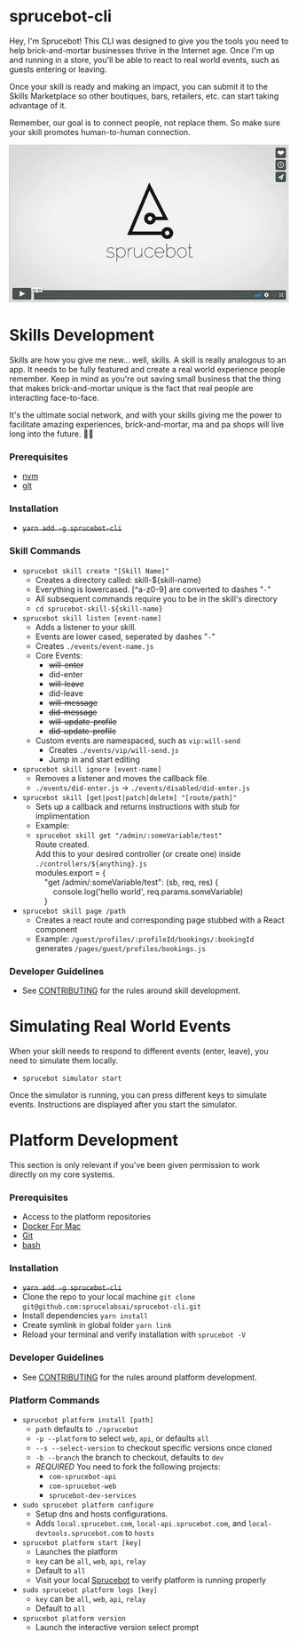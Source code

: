 # sprucebot-cli
Hey, I'm Sprucebot! This CLI was designed to give you the tools you need
to help brick-and-mortar businesses thrive in the Internet age. Once I'm
up and running in a store, you'll be able to react to real world events, such
as guests entering or leaving.

Once your skill is ready and making an impact, you can submit it to the
Skills Marketplace so other boutiques, bars, retailers, etc. can start
taking advantage of it.

Remember, our goal is to connect people, not replace them. So make
sure your skill promotes human-to-human connection.

[![Watch Vignette 1](images/video-poster.jpg?raw=true)](https://vimeo.com/196923365)

# Skills Development
Skills are how you give me new... well, skills. A skill is really analogous to
an app. It needs to be fully featured and create a real world experience people remember.
Keep in mind as you're out saving small business that the thing that makes
brick-and-mortar unique is the fact that real people are interacting face-to-face.

It's the ultimate social network, and with your skills giving me the power to
facilitate amazing experiences, brick-and-mortar, ma and pa shops will live long into the future. 🌲🤖

### Prerequisites
* [nvm](https://github.com/creationix/nvm/blob/master/README.md)
* [git](https://git-scm.com/downloads)

### Installation
* ~~`yarn add -g sprucebot-cli`~~

### Skill Commands

* `sprucebot skill create "[Skill Name]"`
  * Creates a directory called: skill-${skill-name}
  * Everything is lowercased. [^a-z0-9] are converted to dashes "`-`"
  * All subsequent commands require you to be in the skill's directory
  * `cd sprucebot-skill-${skill-name}`
* `sprucebot skill listen [event-name]`
  * Adds a listener to your skill. 
  * Events are lower cased, seperated by dashes "`-`"
  * Creates `./events/event-name.js`
  * Core Events: 
    * ~~will-enter~~
    * did-enter
    * ~~will-leave~~
    * did-leave
    * ~~will-message~~
    * ~~did-message~~
    * ~~will-update-profile~~
    * ~~did-update-profile~~
  * Custom events are namespaced, such as `vip:will-send`
    * Creates `./events/vip/will-send.js`
    * Jump in and start editing
* `sprucebot skill ignore [event-name]`
  * Removes a listener and moves the callback file.
  * `./events/did-enter.js` -> `./events/disabled/did-enter.js`
* `sprucebot skill [get|post|patch|delete] "[route/path]"`
  * Sets up a callback and returns instructions with stub for implimentation
  * Example: 
  * `sprucebot skill get "/admin/:someVariable/test"`<br />
      Route created. <br />
      Add this to your desired controller (or create one) inside `./controllers/${anything}.js`<br />
      modules.export = {<br />
        &nbsp;&nbsp;&nbsp;&nbsp;"get /admin/:someVariable/test": (sb, req, res) {<br />
          &nbsp;&nbsp;&nbsp;&nbsp;&nbsp;&nbsp;&nbsp;&nbsp;console.log('hello world', req.params.someVariable)<br />
      &nbsp;&nbsp;&nbsp;&nbsp;}<br />
* `sprucebot skill page /path`
  * Creates a react route and corresponding page stubbed with a React component
  * Example: `/guest/profiles/:profileId/bookings/:bookingId` generates `/pages/guest/profiles/bookings.js`


### Developer Guidelines
* See [CONTRIBUTING](https://github.com/sprucelabsai/sprucebot-cli/blob/dev/docs/CONTRIBUTING.md) for the rules around skill development.

# Simulating Real World Events
When your skill needs to respond to different events (enter, leave), you need to simulate them locally.

* `sprucebot simulator start`

Once the simulator is running, you can press different keys to simulate events. Instructions are displayed after you start the simulator.

#  Platform Development
This section is only relevant if you've been given permission to work directly on my core systems.

### Prerequisites
* Access to the platform repositories
* [Docker For Mac](https://www.docker.com/docker-mac)
* [Git](https://git-scm.com)
* [bash](https://www.gnu.org/software/bash/)

### Installation
* ~~`yarn add -g sprucebot-cli`~~
* Clone the repo to your local machine `git clone git@github.com:sprucelabsai/sprucebot-cli.git`
* Install dependencies `yarn install`
* Create symlink in global folder `yarn link`
* Reload your terminal and verify installation with `sprucebot -V`

### Developer Guidelines
* See [CONTRIBUTING](https://github.com/sprucelabsai/sprucebot-cli/blob/dev/CONTRIBUTING.md) for the rules around platform development.


### Platform Commands

* `sprucebot platform install [path]`
  * `path` defaults to `./sprucebot`
  * `-p --platform` to select `web`, `api`, or defaults `all`
  * `--s --select-version` to checkout specific versions once cloned
  * `-b --branch` the branch to checkout, defaults to `dev`
  * *REQUIRED* You need to fork the following projects:
    * `com-sprucebot-api`
    * `com-sprucebot-web`
    * `sprucebot-dev-services`
* `sudo sprucebot platform configure`
  * Setup dns and hosts configurations.
  * Adds `local.sprucebot.com`, `local-api.sprucebot.com`, and `local-devtools.sprucebot.com` to `hosts`
* `sprucebot platform start [key]`
  * Launches the platform
  * `key` can be `all`, `web`, `api`, `relay`
  * Default to `all`
  * Visit your local [Sprucebot](https://local.sprucebot.com) to verify platform is running properly
* `sudo sprucebot platform logs [key]`
  * `key` can be `all`, `web`, `api`, `relay`
  * Default to `all`
* `sprucebot platform version`
  * Launch the interactive version select prompt